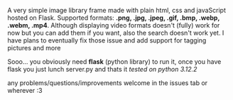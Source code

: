 A very simple image library frame made with plain html, css and javaScript hosted on Flask.
Supported formats: **.png, .jpg, .jpeg, .gif, .bmp, .webp, .webm, .mp4**.
Although displaying video formats doesn't (fully) work for now but you can add them if you want,
also the search doesn't work yet.
I have plans to eventually fix those issue and add support for tagging pictures and more

Sooo... you obviously need **flask** (python library) to run it,
once you have flask you just lunch server.py and thats it
*tested on python 3.12.2*

any problems/questions/improvements welcome in the issues tab or wherever :3
